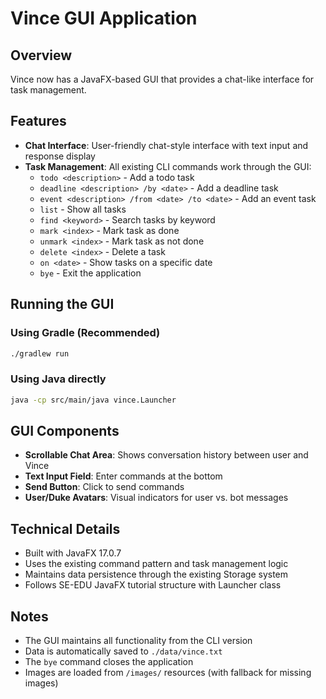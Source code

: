 # Vince GUI Application

## Overview
Vince now has a JavaFX-based GUI that provides a chat-like interface for task management.

## Features
- **Chat Interface**: User-friendly chat-style interface with text input and response display
- **Task Management**: All existing CLI commands work through the GUI:
  - `todo <description>` - Add a todo task
  - `deadline <description> /by <date>` - Add a deadline task
  - `event <description> /from <date> /to <date>` - Add an event task
  - `list` - Show all tasks
  - `find <keyword>` - Search tasks by keyword
  - `mark <index>` - Mark task as done
  - `unmark <index>` - Mark task as not done
  - `delete <index>` - Delete a task
  - `on <date>` - Show tasks on a specific date
  - `bye` - Exit the application

## Running the GUI

### Using Gradle (Recommended)
```bash
./gradlew run
```

### Using Java directly
```bash
java -cp src/main/java vince.Launcher
```

## GUI Components
- **Scrollable Chat Area**: Shows conversation history between user and Vince
- **Text Input Field**: Enter commands at the bottom
- **Send Button**: Click to send commands
- **User/Duke Avatars**: Visual indicators for user vs. bot messages

## Technical Details
- Built with JavaFX 17.0.7
- Uses the existing command pattern and task management logic
- Maintains data persistence through the existing Storage system
- Follows SE-EDU JavaFX tutorial structure with Launcher class

## Notes
- The GUI maintains all functionality from the CLI version
- Data is automatically saved to `./data/vince.txt`
- The `bye` command closes the application
- Images are loaded from `/images/` resources (with fallback for missing images)
